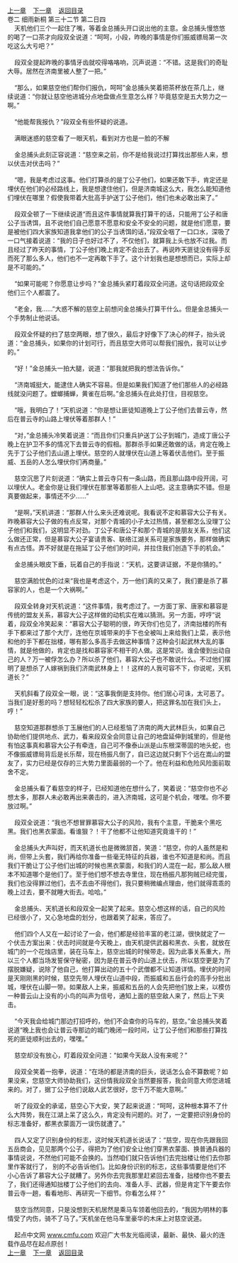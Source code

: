 
[上一章](https://github.com/xiaominghe2014/spider_book/blob/master/book/缺月梧桐/第58章.md)&nbsp;&nbsp;&nbsp;&nbsp;[下一章](https://github.com/xiaominghe2014/spider_book/blob/master/book/缺月梧桐/第60章.md)&nbsp;&nbsp;&nbsp;&nbsp;[返回目录](https://github.com/xiaominghe2014/spider_book/blob/master/book/缺月梧桐/README.md)
<br />卷二 细雨新桐 第三十二节 第二日四<br />&nbsp;&nbsp;&nbsp;&nbsp;天机他们三个一起住了嘴，等着金总捕头开口说出他的主意。金总捕头慢悠悠的喝了一口茶才向段双全说道：“呵呵，小段，昨晚的事情是你们振威镖局第一次吃这么大亏吧？”<br /><br />&nbsp;&nbsp;&nbsp;&nbsp;段双全提起昨晚的事情牙齿就咬得咯咯响，沉声说道：“不错。这是我们的奇耻大辱。居然在济南里被人整了一把。”<br /><br />&nbsp;&nbsp;&nbsp;&nbsp;“那么，如果慈空他们帮你们报仇，呵呵”金总捕头笑着把茶杯放在茶几上，继续说道：“你就让慈空他进城分点地盘做点生意怎么样？毕竟慈空是五大势力之一啊。”<br /><br />&nbsp;&nbsp;&nbsp;&nbsp;“他能帮我报仇？”段双全有些怀疑的说道。<br /><br />&nbsp;&nbsp;&nbsp;&nbsp;满眼迷惑的慈空看了一眼天机，看到对方也是一脸的不解<br /><br />&nbsp;&nbsp;&nbsp;&nbsp;金总捕头此刻正容说道：“慈空来之前，你不是给我说过打算找出那些人来，想以伏击对伏击吗？”<br /><br />&nbsp;&nbsp;&nbsp;&nbsp;“嗯，我是考虑过这事。他们打算杀的是丁公子他们，如果还敢下手，肯定还是埋伏在他们的必经路线上，我是想逮住他们，但是济南城这么大，我怎么能知道他们埋伏在哪里？假使我带着大批高手护送丁公子他们，他们也未必敢出来了。”<br /><br />&nbsp;&nbsp;&nbsp;&nbsp;段双全顿了一下继续说道“而且这件事情就算我打算干的话，只能用丁公子和唐公子当诱饵，且不说他们自己愿意不愿意和安全不安全的问题，就是他们愿意，要是被他们四大家族知道我拿他们的公子当诱饵的话，”段双全咽了一口口水，深吸了一口气接着说道：“我的日子也好过不了，不仅他们，就算我上头也放不过我。而且经过了昨天的事情，丁公子他们晚上肯定不会出去了。再说昨天匪徒没有得手反而死了那么多人，他们也不一定再敢下手了。这个计划我也是想想而已，实际上却是不可能的。”<br /><br />&nbsp;&nbsp;&nbsp;&nbsp;“如果可能呢？你愿意让步吗？”金总捕头紧盯着段双全问道。这句话把段双全他们三个人都震了。<br /><br />&nbsp;&nbsp;&nbsp;&nbsp;“老金，我……”大惑不解的慈空上前想问金总捕头打算干什么。但是金总捕头一个手势制止他说话。<br /><br />&nbsp;&nbsp;&nbsp;&nbsp;段双全怀疑的扫了慈空两眼，想了很久，最后才好像下了决心的样子，抬头说道：“金总捕头，如果你的计划可行，而且慈空大师可以帮我们报仇，我可以让步的。”<br /><br />&nbsp;&nbsp;&nbsp;&nbsp;“好！”金总捕头一拍大腿，说道：“那我就把我的想法告诉你。”<br /><br />&nbsp;&nbsp;&nbsp;&nbsp;“济南城挺大，能逮住人确实不容易。但是如果我们知道了他们那些人的必经路线就没问题了。螳螂捕蝉，黄雀在后啊。”金总捕头在此处打住，目视慈空。<br /><br />&nbsp;&nbsp;&nbsp;&nbsp;“哦，我明白了！”天机说道：“你是想让匪徒知道晚上丁公子他们去普云寺，然后在普云寺的山路上埋伏等着那群人！”<br /><br />&nbsp;&nbsp;&nbsp;&nbsp;“对，”金总捕头冷笑着说道：“而且你们只重兵护送丁公子到城门，造成丁唐公子晚上在护卫不多的情况下去普云寺的假相。那群杀手如果还敢做的话，肯定在晚上先于丁公子他们去山道上埋伏。慈空的人就埋伏在山道上等着伏击他们。至于振威、五岳的人怎么埋伏你们再商量。”<br /><br />&nbsp;&nbsp;&nbsp;&nbsp;慈空沉思了片刻说道：“确实上普云寺只有一条山路，而且那山路中段开阔，可以埋伏人。老金你是让我们埋伏在那里等着那些人上山吧。这主意确实不错。但是真要做起来，事情还不少……”<br /><br />&nbsp;&nbsp;&nbsp;&nbsp;“是啊，”天机讲道：“那群人什么来头还难说呢。我看说不定和慕容大公子有关。昨晚慕容大公子做的有点反常，对那个青城的小子太过热情，甚至都怎么没理丁公子他们和我们，这明显不对劲。丁公子和唐公子和那个青城的是朋友关系，他们这么做还正常，但是慕容大公子宴请贵客、联络江湖关系可是家族要务，那样做确实有点古怪。弄不好就是在拖延丁公子他们的时间，并拉住我们创造下手的机会。”<br /><br />&nbsp;&nbsp;&nbsp;&nbsp;金总捕头眼皮下垂，玩着自己的手指说：“天机，这要讲证据，不是你猜的。”<br /><br />&nbsp;&nbsp;&nbsp;&nbsp;慈空满脸忧色的过来“我也是考虑这个，万一他们真的又来了，我们要是杀了慕容家的人，也是一个大祸啊。”<br /><br />&nbsp;&nbsp;&nbsp;&nbsp;段双全转身对天机说道：“这件事情，我考虑过了。一方面丁家、唐家和慕容是传统的盟友关系，慕容大公子这样做的动机实在难以猜测。另一方面，哼哼”说着，段双全冷笑起来：“慕容大公子聪明的很，昨天你们也见了，济南拙楼的所有手下都来过了那个大厅，连他在京城带来的手下也全被叫上来给我们上菜，表示他和他的手下都在拙楼，哪有那么多高手去做这种事情？这种会引起武林大乱的事情，就是他做的，肯定也是找和慕容家不相干的人做。这是常识。谁会傻到出动自己的人？万一被俘怎么办？所以杀了他们，慕容大公子也不敢说什么。不过他们摆明了是想杀了人嫁祸到我们济南武林身上！！这样的人我可容不下，你说呢，天机道长？”<br /><br />&nbsp;&nbsp;&nbsp;&nbsp;天机斜看了段双全一眼，说：“这事我倒是支持你。他们居心可诛，太可恶了。当我们是好惹的吗？想轻轻松松杀了四大家族的要人，把这罪名加在我们头上，哼！”<br /><br />&nbsp;&nbsp;&nbsp;&nbsp;慈空知道那群想杀丁玉展他们的人已经惹恼了济南的两大武林巨头，如果自己协助他们提供地点、武力，看来段双全会同意让自己的地盘延伸到城里的，但是他有怕这事真和慕容大公子有牵连，自己可不像泰山派是山东根深蒂固的地头蛇，也不像振威镖局背后是长乐帮，现在杨振凡倒了，自已这边就只剩下个远在嵩山的盟友了，实力已经是仅存的三大势力里面最弱的一个了。他在利益和危险风险面前取舍不定。<br /><br />&nbsp;&nbsp;&nbsp;&nbsp;金总捕头看了看慈空的样子，已经知道他在想什么了，笑着说：“慈空你也不必想太多，那群人未必敢再出来袭击的，进入济南城，这可是个机会，嘿嘿。你不要放过啊。”<br /><br />&nbsp;&nbsp;&nbsp;&nbsp;段双全说道：“我也不想冒罪慕容大公子的风险，我有个主意，干脆来个黑吃黑。我们也黑衣蒙面。看谁狠？！干了他都不让他知道究竟谁干的！”<br /><br />&nbsp;&nbsp;&nbsp;&nbsp;金总捕头大声叫好，而天机道长也是微微颔首，笑道：“慈空，你的人虽然是和尚，但带上头套，我们再给你准备一些毫无特征的兵器，谁也不知道是和尚。而且我们干脆让丁公子他们出城的时候也黑衣蒙面，和我们的人混在一起，那么敌人根本不知道哪个是他们了。至于他们想不想去寺里住，现在杨振凡那狗贼已经完蛋，我们也没得罪过他们，去不去由不得他们，我只要稍微编点理由，他们就得乖乖的晚上过去，要不就睡大街去。哈哈。”<br /><br />&nbsp;&nbsp;&nbsp;&nbsp;金总捕头、天机道长和段双全一起笑了起来。慈空心想这样的话，自己的风险已经很小了，又心急地盘的划分，也跟着笑了起来，答应了。<br /><br />&nbsp;&nbsp;&nbsp;&nbsp;他们四个人又在一起讨论了一会，他们都是经验丰富的老江湖，很快就定了一个伏击方案出来：伏击时间就是今天晚上，由天机提供武器和黑衣、头套，就放在城门的一个花烛店里，装在马车上，慈空出城的时候带走。因为此事关系重大，所以三个人都当场发誓保守秘密，因为是在普云寺的山道上伏击，所以慈空更是为了摆脱嫌疑，说除了他自己，他打算出动的五十个武僧都不让知道详情。埋伏的时间是天刚刚黑的时候，慈空先带人埋伏在山道中段，而振威和五岳行会的高手分批出城，埋伏在山脚一带。如果敌人上来，振威和五岳的人会先把他们放上来，以模仿一种普云山上没有的小鸟的叫声为信号，通知上面的慈空敌人来了，然后上下夹击。<br /><br />&nbsp;&nbsp;&nbsp;&nbsp;“今天我会给城门那边打招呼的，他们不会查你的马车的，慈空。”金总捕头笑着说道“晚上我也会让普云寺那边的城门晚闭一段时间，让丁公子他们和那些打算找死的匪徒顺利出去的，嘿嘿。”<br /><br />&nbsp;&nbsp;&nbsp;&nbsp;慈空却没有放心，盯着段双全问道：“如果今天敌人没有来呢？”<br /><br />&nbsp;&nbsp;&nbsp;&nbsp;段双全笑着一抱拳，说道：“在场的都是济南的巨头，说话怎么会不算数呢？如果没来，您慈空大师协助我们，这份情我段双全当然要报答，我会同意大师您进城来的。对了，据丁公子他们说敌人武艺很好，您千万不能大意啊。”<br /><br />&nbsp;&nbsp;&nbsp;&nbsp;听了段双全的承诺，慈空心下大安，笑了起来说道：“呵呵，这种根本算不了什么大阵势，我在江湖上呆了这么久，肯定没有问题的。对了，一定要把识别身份的标志准备好，都黑衣蒙面万一误伤就遭了。”<br /><br />&nbsp;&nbsp;&nbsp;&nbsp;四人又定了识别身份的标志，这时候天机道长说话了：“慈空，现在你先跟我回五岳商会，见见那两个公子，得把为了他们安全让他们穿黑衣蒙面、换普通兵器的事情说说，不然他们可能不会换的。当然咱们就只告诉他们去完拙楼让他们去你那里作客就行了， 别的不必告诉他们。比如身份识别的标志，这些事情要是他们不小心告诉了慕容大公子就糟了。另外你去完我那里赶紧回去准备，拙楼你也不要去了，我们还得通知拙楼丁公子他们的去向、准备人手、武器，但是肯定下午要去你普云寺一趟，看看地形、再研究一下细节。你看怎么样？”<br /><br />&nbsp;&nbsp;&nbsp;&nbsp;慈空当然同意，只是没想到天机居然是乘马车领着他回去的，“我因为明林的事情受了内伤，骑不了马了。”天机坐在他马车里豪华的木床上对慈空说道。<br /><br />&nbsp;&nbsp;&nbsp;&nbsp;起点中文网 www.cmfu.com 欢迎广大书友光临阅读，最新、最快、最火的连载作品尽在起点原创！ <br />
[上一章](https://github.com/xiaominghe2014/spider_book/blob/master/book/缺月梧桐/第58章.md)&nbsp;&nbsp;&nbsp;&nbsp;[下一章](https://github.com/xiaominghe2014/spider_book/blob/master/book/缺月梧桐/第60章.md)&nbsp;&nbsp;&nbsp;&nbsp;[返回目录](https://github.com/xiaominghe2014/spider_book/blob/master/book/缺月梧桐/README.md)
